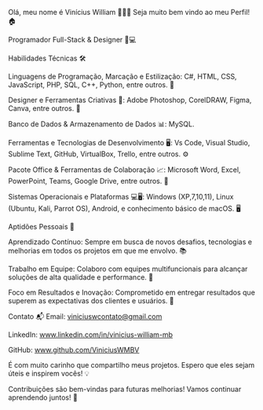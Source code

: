 Olá, meu nome é Vinícius William 👨‍💻✨
Seja muito bem vindo ao meu Perfil!🏠

Programador Full-Stack & Designer 🎨💻

Habilidades Técnicas 🛠️

Linguagens de Programação, Marcação e Estilização:
C#, HTML, CSS, JavaScript, PHP, SQL, C++, Python, entre outros. 🚀

Designer e Ferramentas Criativas 🎨:
Adobe Photoshop, CorelDRAW, Figma, Canva, entre outros. 🎨

Banco de Dados & Armazenamento de Dados 📊:
MySQL.

Ferramentas e Tecnologias de Desenvolvimento 🖥️:
Vs Code, Visual Studio, Sublime Text, GitHub, VirtualBox, Trello, entre outros. ⚙️

Pacote Office & Ferramentas de Colaboração 📈:
Microsoft Word, Excel, PowerPoint, Teams, Google Drive, entre outros. 📅

Sistemas Operacionais e Plataformas 💻🖥️:
Windows (XP,7,10,11), Linux (Ubuntu, Kali, Parrot OS), Android, e conhecimento básico de macOS. 🖥️

Aptidões Pessoais 🤝

Aprendizado Contínuo:
Sempre em busca de novos desafios, tecnologias e melhorias em todos os projetos em que me envolvo. 📚

Trabalho em Equipe:
Colaboro com equipes multifuncionais para alcançar soluções de alta qualidade e performance. 🤝

Foco em Resultados e Inovação:
Comprometido em entregar resultados que superem as expectativas dos clientes e usuários. 🚀

Contato 📬
Email: viniciuswcontato@gmail.com 

LinkedIn: www.linkedin.com/in/vinicius-william-mb

GitHub: www.github.com/ViniciusWMBV

É com muito carinho que compartilho meus projetos. Espero que eles sejam úteis e inspirem vocês! 💡

Contribuições são bem-vindas para futuras melhorias! Vamos continuar aprendendo juntos! 🌱
